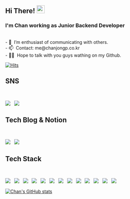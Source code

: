 ## Hi There! <img src="https://media.giphy.com/media/hvRJCLFzcasrR4ia7z/giphy.gif" width="25px">

### I'm Chan working as Junior Backend Developer

<br>
- 🔭 &nbsp;I’m enthusiast of communicating with others. <br>
<!-- - 🌱 &nbsp;I’m currently studying DDD <br> -->
- 📫 &nbsp;Contact: me@chanjongp.co.kr <br>
- 👨‍💻 &nbsp;Hope to talk with you guys wathing on my Github. <br>

[![Hits](https://hits.seeyoufarm.com/api/count/incr/badge.svg?url=https%3A%2F%2Fgithub.com%2FChanjongp%2Fhit-counter&count_bg=%234682B4&title_bg=%230081CC&icon=&icon_color=%23E7E7E7&title=hits&edge_flat=false)](https://hits.seeyoufarm.com)

<h2><b>SNS</b></h2>
</br>
<p>
<a href="https://www.facebook.com/profile.php?id=100008766617898"><img src="https://img.shields.io/badge/Facebook-%231877F2.svg?style=flat-square&logo=facebook&logoColor=white"/></a> &nbsp
<a href="https://www.instagram.com/chanjong_p/"><img src="https://img.shields.io/badge/Instagram-%23E4405F.svg?style=flat-square&logo=Instagram&logoColor=white"/></a> &nbsp
<h2><b>Tech Blog & Notion</b></h2>
<br>
<p>
<a href="https://medium.com/chanjongs-programming-diary"><img src="https://img.shields.io/badge/Medium-12100E?style=flat-square&logo=medium&logoColor=white"/></a> &nbsp
<a href="https://chanjongp.notion.site/Chanjong-Park-05156bca9f9145f09cf799bcdf5660ff"><img src="https://img.shields.io/badge/Notion-%23000000.svg?style=flat-square&logo=notion&logoColor=white"/></a> &nbsp
</br>

<h2><b>Tech Stack</b></h2>
</br>
<p>
<img src="https://img.shields.io/badge/Python-3776AB?style=flat-square&logo=python&logoColor=white"/></a> &nbsp
<img src="https://img.shields.io/badge/Django-%23092E20?style=flat-square&logo=django&logoColor=white"/></a> &nbsp
<img src="https://img.shields.io/badge/DJANGO-REST-ff1709?style=flat-square&logo=django&logoColor=white"/></a> &nbsp
<img src="https://img.shields.io/badge/HTML5-E34F26?style=flat-square&logo=HTML5&logoColor=white"/></a> &nbsp
<img src="https://img.shields.io/badge/CSS3-1572B6?style=flat-square&logo=CSS3&logoColor=white"/></a> &nbsp
<img src="https://img.shields.io/badge/JavaScript-F7DF1E?style=flat-square&logo=JavaScript&logoColor=white"/></a> &nbsp
<img src="https://img.shields.io/badge/Node.js-339933?style=flat-square&logo=Node.js&logoColor=white"/></a> &nbsp
<img src="https://img.shields.io/badge/MySQL-4479A1?style=flat-square&logo=MySQL&logoColor=white"/></a> &nbsp 
<img src="https://img.shields.io/badge/RaspberryPi-C51A4A?style=flat-square&logo=Raspberry-Pi&logoColor=white"/></a> &nbsp 
<img src="https://img.shields.io/badge/Arduino-00979D?style=flat-square&logo=Arduino&logoColor=white"/></a> &nbsp 
<img src="https://img.shields.io/badge/c++-00599C?style=flat-square&logo=c%2B%2B&logoColor=white"/></a> &nbsp 
<img src="https://img.shields.io/badge/Amazon AWS-232F3E?style=flat-square&logo=Amazon%20AWS&logoColor=white"/></a> &nbsp 
<img src="https://img.shields.io/badge/TravisCI-%232B2F33.svg?style=flat-square&logo=travis&logoColor=white"/></a> &nbsp </p>

</p>

[![Chan's GitHub stats](https://github-readme-stats.vercel.app/api?username=Chanjongp)](https://github.com/anuraghazra/github-readme-stats)
